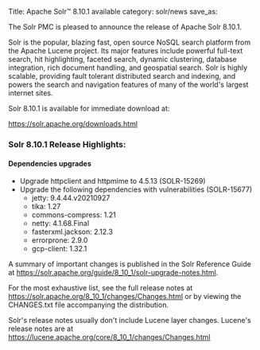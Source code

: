 Title: Apache Solr™ 8.10.1 available
category: solr/news
save_as:

The Solr PMC is pleased to announce the release of Apache Solr 8.10.1.

Solr is the popular, blazing fast, open source NoSQL search platform from the Apache Lucene project. Its major features include powerful full-text search, hit highlighting, faceted search, dynamic clustering, database integration, rich document handling, and geospatial search. Solr is highly scalable, providing fault tolerant distributed search and indexing, and powers the search and navigation features of many of the world's largest internet sites.

Solr 8.10.1 is available for immediate download at:

  <https://solr.apache.org/downloads.html>

### Solr 8.10.1 Release Highlights:

#### Dependencies upgrades

- Upgrade httpclient and httpmime to 4.5.13 (SOLR-15269)
- Upgrade the following dependencies with vulnerabilities (SOLR-15677)
  - jetty: 9.4.44.v20210927
  - tika: 1.27
  - commons-compress: 1.21
  - netty: 4.1.68.Final
  - fasterxml.jackson: 2.12.3
  - errorprone: 2.9.0
  - gcp-client: 1.32.1

A summary of important changes is published in the Solr Reference Guide at <https://solr.apache.org/guide/8_10_1/solr-upgrade-notes.html>.

For the most exhaustive list, see the full release notes at <https://solr.apache.org/8_10_1/changes/Changes.html> or by viewing the CHANGES.txt file accompanying the distribution.

Solr's release notes usually don't include Lucene layer changes.  Lucene's release notes are at <https://lucene.apache.org/core/8_10_1/changes/Changes.html>
